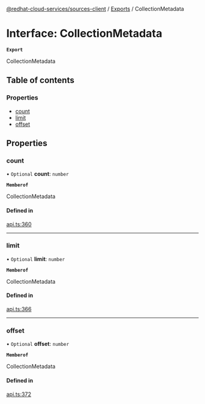 [@redhat-cloud-services/sources-client](../README.md) / [Exports](../modules.md) / CollectionMetadata

# Interface: CollectionMetadata

**`Export`**

CollectionMetadata

## Table of contents

### Properties

- [count](CollectionMetadata.md#count)
- [limit](CollectionMetadata.md#limit)
- [offset](CollectionMetadata.md#offset)

## Properties

### count

• `Optional` **count**: `number`

**`Memberof`**

CollectionMetadata

#### Defined in

[api.ts:360](https://github.com/RedHatInsights/javascript-clients/blob/main/packages/sources/api.ts#L360)

___

### limit

• `Optional` **limit**: `number`

**`Memberof`**

CollectionMetadata

#### Defined in

[api.ts:366](https://github.com/RedHatInsights/javascript-clients/blob/main/packages/sources/api.ts#L366)

___

### offset

• `Optional` **offset**: `number`

**`Memberof`**

CollectionMetadata

#### Defined in

[api.ts:372](https://github.com/RedHatInsights/javascript-clients/blob/main/packages/sources/api.ts#L372)
